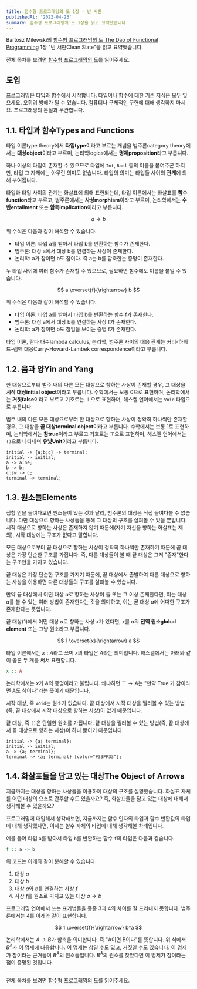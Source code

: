 ```yaml
---
title: 함수형 프로그래밍의 도 1장 - 빈 서판
publishedAt: '2022-04-23'
summary: 함수형 프로그래밍의 도 1장을 읽고 요약했습니다
---
```


Bartosz Milewski의 [함수형 프로그래밍의 도 The Dao of Functional
Programming](https://github.com/BartoszMilewski/Publications/tree/master/TheDaoOfFP)
1장 "빈 서판Clean Slate"을 읽고 요약했습니다.

전체 목차를 보려면 [함수형 프로그래밍의 도](/posts/dao-fp)를 읽어주세요.

## 도입

프로그래밍은 타입과 함수에서 시작합니다. 타입이나 함수에 대한 기존 지식은 모두 잊으세요. 오히려
방해가 될 수 있습니다. 컴퓨터나 구체적인 구현에 대해 생각하지 마세요. 프로그래밍의 본질과
무관합니다.

## 1.1. 타입과 함수Types and Functions

타입 이론type theory에서 **타입type**이라고 부르는 개념을 범주론category theory에서는
**대상object**이라고 부르며, 논리학logics에서는 **명제proposition**라고 부릅니다.

하나 이상의 타입이 존재할 수 있으므로 타입에 `Int`, `Bool` 등의 이름을 붙여주곤 하지만, 타입
그 자체에는 아무런 의미도 없습니다. 타입의 의미는 타입들 사이의 **관계**에 의해 부여됩니다.

타입과 타입 사이의 관계는 화살표에 의해 표현되는데, 타입 이론에서는 화살표를
**함수function**라고 부르고, 범주론에서는 **사상morphism**이라고 부르며, 논리학에서는
**수반entailment** 또는 **함축implication**이라고 부릅니다.

$$
a \rightarrow b
$$

위 수식은 다음과 같이 해석할 수 있습니다.

- 타입 이론: 타입 a를 받아서 타입 b를 반환하는 함수가 존재한다.
- 범주론: 대상 a에서 대상 b를 연결하는 사상이 존재한다.
- 논리학: a가 참이면 b도 참이다. 즉 a는 b를 함축한는 증명이 존재한다.

두 타입 사이에 여러 함수가 존재할 수 있으므로, 필요하면 함수에도 이름을 붙일 수 있습니다.

$$
a \overset{f}{\rightarrow} b
$$

위 수식은 다음과 같이 해석할 수 있습니다.

- 타입 이론: 타입 a를 받아서 타입 b를 반환하는 함수 f가 존재한다.
- 범주론: 대상 a에서 대상 b를 연결하는 사상 f가 존재한다.
- 논리학: a가 참이면 b도 참임을 보이는 증명 f가 존재한다.

타입 이론, 람다 대수lambda calculus, 논리학, 범주론 사이의 대응 관계는 커리-하워드-램벡
대응Curry-Howard-Lambek correspondence이라고 부릅니다.

## 1.2. 음과 양Yin and Yang

한 대상으로부터 범주 내의 다른 모든 대상으로 향하는 사상이 존재할 경우, 그 대상을
**시작 대상initial object**이라고 부릅니다. 수학에서는 보통 0으로 표현하며, 논리학에서는
**거짓false**이라고 부르고 기호로는 $\bot$으로 표현하며, 해스켈 언어에서는 `Void` 타입으로
부릅니다.

범주 내의 다른 모든 대상으로부터 한 대상으로 향하는 사상이 정확히 하나씩만 존재할 경우, 그
대상을 **끝 대상terminal object**이라고 부릅니다. 수학에서는 보통 1로 표현하며,
논리학에서는 **참true**이라고 부르고 기호로는 $\top$으로 표현하며, 해스켈 언어에서는
`()`으로 나타내며 **유닛Unit**이라고 부릅니다.

```render-category
initial -> {a;b;c} -> terminal;
initial -> initial;
a -> a:ne;
b -> b;
c:sw -> c;
terminal -> terminal;
```

## 1.3. 원소들Elements

집합 안을 들여다보면 원소들이 있는 것과 달리, 범주론의 대상은 직접 들여다볼 수 없습니다. 다만
대상으로 향하는 사상들을 통해 그 대상의 구조를 살펴볼 수 있을 뿐입니다. 시작 대상으로 향하는
사상은 존재하지 않기 때문에(자기 자신을 향하는 화살표는 제외), 시작 대상에는 구조가 없다고
말합니다.

모든 대상으로부터 끝 대상으로 향하는 사상이 정확히 하나씩만 존재하기 때문에 끝 대상은 가장
단순한 구조를 가집니다. 즉, 다른 대상들이 볼 때 끝 대상은 그저 "존재"한다는 구조만을 가지고
있습니다.

끝 대상은 가장 단순한 구조를 가지기 때문에, 끝 대상에서 출발하여 다른 대상으로 향하는 사상을
이용하면 다른 대상들의 구조를 살펴볼 수 있습니다.

만약 끝 대상에서 어떤 대상 $a$로 향하는 사상이 둘 또는 그 이상 존재한다면, 이는 대상 $a$를
볼 수 있는 여러 방법이 존재한다는 것을 의미하고, 이는 곧 대상 $a$에 어떠한 구조가 존재한다는
뜻입니다.

끝 대상(1)에서 어떤 대상 $a$로 향하는 사상 $x$가 있다면, $x$를 $a$의
**전역 원소global element** 또는 그냥 원소라고 부릅니다.

$$
1 \overset{x}{\rightarrow} a
$$

타입 이론에서는 $x: A$라고 쓰며 $x$의 타입은 $A$라는 의미입니다. 해스켈에서는 아래와 같이
콜론 두 개를 써서 표현합니다.

```haskell
x :: A
```

논리학에서는 $x$가 $A$의 증명이라고 불립니다. 왜냐하면 $\top \rightarrow A$는 "만약 True
가 참이라면 A도 참이다"라는 뜻이기 때문입니다.

시작 대상, 즉 `Void`는 원소가 없습니다. 끝 대상에서 시작 대상을 찔러볼 수 있는 방법(즉, 끝
대상에서 시작 대상으로 향하는 사상)이 없기 때문입니다.

끝 대상, 즉 `()`은 단일한 원소를 가집니다. 끝 대상을 찔러볼 수 있는 방법(즉, 끝 대상에서 끝
대상으로 향하는 사상)이 하나 뿐이기 때문입니다.

```render-category
initial -> {a; terminal};
initial -> initial;
a -> {a; terminal};
terminal -> {a; terminal} [color="#33FF33"];
```

## 1.4. 화살표들을 담고 있는 대상The Object of Arrows

지금까지는 대상을 향하는 사상들을 이용하여 대상의 구조를 설명했습니다. 화살표 자체를 어떤
대상의 요소로 간주할 수도 있을까요? 즉, 화살표들을 담고 있는 대상에 대해서 생각해볼 수
있을까요?

프로그래밍에 대입해서 생각해보면, 지금까지는 함수 인자의 타입과 함수 반환값의 타입에 대해
생각했다면, 이제는 함수 자체의 타입에 대해 생각해볼 차례입니다.

예를 들어 타입 `a`를 받아서 타입 `b`를 반환하는 함수 `f`의 타입은 다음과 같습니다.

```haskell
f :: a -> b
```

위 코드는 아래와 같이 분해할 수 있습니다.

1. 대상 $a$
2. 대상 $b$
3. 대상 $a$와 $b$를 연결하는 사상 $f$
4. 사상 $f$를 원소로 가지고 있는 대상 $a \rightarrow b$

프로그래밍 언어에서 쓰는 표기법들을 종종 3과 4의 차이를 잘 드러내지 못합니다. 범주론에서는
4를 아래와 같이 표현합니다.

$$
1 \overset{f}{\rightarrow} b^a
$$

논리학에서는 $A \rightarrow B$가 함축을 의미합니다. 즉 "A이면 B이다"를 뜻합니다. 위 식에서
$B^A$가 이 명제에 대응합니다. 이 명제는 참일 수도 있고, 거짓일 수도 있습니다. 이 명제가
참이라는 근거들이 $B^A$의 원소들입니다. $B^A$의 원소를 찾았다면 이 명제가 참이라는 점이 증명된
것입니다.

---

전체 목차를 보려면 [함수형 프로그래밍의 도](/posts/dao-fp)를 읽어주세요.
